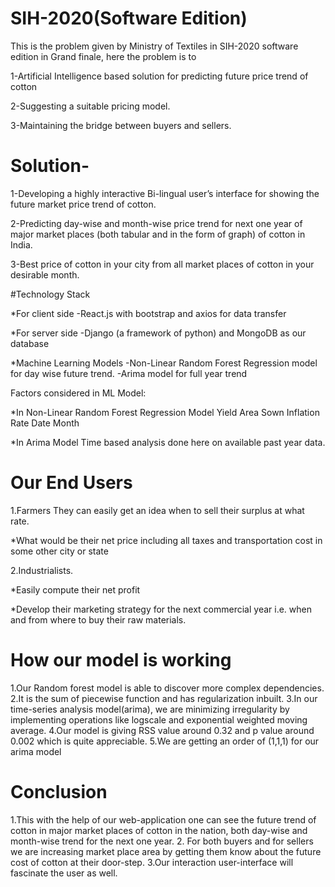 # SIH-2020(Software Edition)
This is the problem given by Ministry of Textiles in SIH-2020 software edition in Grand finale, here the problem is to

1-Artificial Intelligence based solution for predicting future price trend of cotton

2-Suggesting a suitable pricing model.

3-Maintaining the bridge between buyers and sellers.

# Solution-

1-Developing a highly interactive Bi-lingual user’s interface for showing the future market price trend of cotton.

2-Predicting day-wise and month-wise price trend for next one year of major market places (both tabular and in the form of graph) of cotton in India.

3-Best price of cotton in your city from all market places of cotton in your desirable month.

#Technology Stack

*For client side
-React.js with bootstrap and axios for data transfer

*For server side
-Django (a framework of python) and MongoDB as our database

*Machine Learning Models
-Non-Linear Random Forest Regression model for day wise future trend.
-Arima model for full year trend

Factors considered in ML Model:

*In Non-Linear Random Forest Regression Model
Yield 
Area Sown
Inflation Rate
Date 
Month

*In Arima Model
Time based analysis done here on available past year data.

# Our End Users

1.Farmers
They can easily get an idea when to sell their surplus at what rate.
 
 *What would be their net price including all taxes and transportation cost in some other city or state 

2.Industrialists.

*Easily compute their net profit 

*Develop their marketing strategy for the next commercial year i.e. when and from where to buy their raw materials.

# How our model is working

1.Our Random forest model is able to discover more complex dependencies. 
2.It is the sum of piecewise function and has regularization inbuilt.
3.In our time-series analysis model(arima), we are minimizing irregularity by implementing operations like logscale and exponential weighted moving average.
4.Our model is giving RSS value around 0.32 and p value around 0.002 which is quite appreciable.
5.We are getting an order of (1,1,1) for our arima model

# Conclusion

1.This with the help of our web-application one can see the future trend of cotton in major market places of cotton in the nation, both day-wise and month-wise trend for the next one year.
2. For both buyers and for sellers we are increasing market place area by getting them know about the future cost of cotton at their door-step.
3.Our interaction user-interface will fascinate the user as well.



